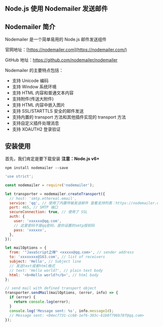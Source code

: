 ## Node.js 使用 Nodemailer 发送邮件

## Nodemailer 简介

Nodemailer 是一个简单易用的 Node.js 邮件发送组件

官网地址：[https://nodemailer.com](https://nodemailer.com/)

GitHub 地址：https://github.com/nodemailer/nodemailer

Nodemailer 的主要特点包括：

- 支持 Unicode 编码
- 支持 Window 系统环境
- 支持 HTML 内容和普通文本内容
- 支持附件(传送大附件)
- 支持 HTML 内容中嵌入图片
- 支持 SSL/STARTTLS 安全的邮件发送
- 支持内置的 transport 方法和其他插件实现的 transport 方法
- 支持自定义插件处理消息
- 支持 XOAUTH2 登录验证

## 安装使用

首先，我们肯定是要下载安装 **注意：Node.js v6+**

```
npm install nodemailer --save
```

```js
'use strict';

const nodemailer = require('nodemailer');

let transporter = nodemailer.createTransport({
  // host: 'smtp.ethereal.email',
  service: 'qq', // 使用了内置传输发送邮件 查看支持列表：https://nodemailer.com/smtp/well-known/
  port: 465, // SMTP 端口
  secureConnection: true, // 使用了 SSL
  auth: {
    user: 'xxxxxx@qq.com',
    // 这里密码不是qq密码，是你设置的smtp授权码
    pass: 'xxxxxx',
  },
});

let mailOptions = {
  from: '"JavaScript之禅" <xxxxx@qq.com>', // sender address
  to: 'xxxxxxxx@163.com', // list of receivers
  subject: 'Hello', // Subject line
  // 发送text或者html格式
  // text: 'Hello world?', // plain text body
  html: '<b>Hello world?</b>', // html body
};

// send mail with defined transport object
transporter.sendMail(mailOptions, (error, info) => {
  if (error) {
    return console.log(error);
  }
  console.log('Message sent: %s', info.messageId);
  // Message sent: <04ec7731-cc68-1ef6-303c-61b0f796b78f@qq.com>
});
```
